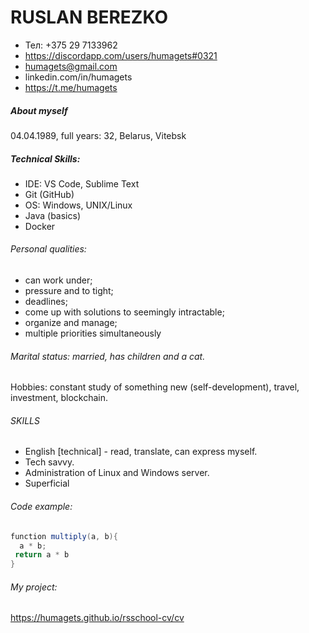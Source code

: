 # RUSLAN BEREZKO 

* Тел: +375 29 7133962
* https://discordapp.com/users/humagets#0321
* humagets@gmail.com
* linkedin.com/in/humagets
* https://t.me/humagets

##### About myself

04.04.1989, full years: 32, Belarus, Vitebsk 

##### Technical Skills:
* IDE: VS Code, Sublime Text
* Git (GitHub)
* OS: Windows, UNIX/Linux
* Java (basics)
* Docker

###### Personal qualities: 
  - can work under;
  - pressure and to tight;
  - deadlines;
  - come up with solutions to seemingly intractable;
  - organize and manage;
  - multiple priorities simultaneously

###### Marital status: married, has children and a cat.
Hobbies: constant study of something new (self-development),
travel, investment, blockchain.
 
###### SKILLS
* English [technical] - read, translate, can express myself.
* Tech savvy. 
* Administration of Linux and Windows server. 
* Superficial

###### Code example:
```java
function multiply(a, b){
  a * b;
 return a * b
}
```
###### My project: 

https://humagets.github.io/rsschool-cv/cv
